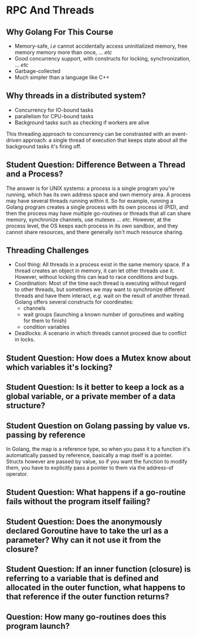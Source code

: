 # RPC And Threads

## Why Golang For This Course

- Memory-safe, _i.e_ cannot accidentally access uninitialized memory, free memory
  memory more than once, ... _etc_
- Good concurrency support, with constructs for locking, synchronization, ... _etc_
- Garbage-collected
- Much simpler than a language like C++

## Why threads in a distributed system?

- Concurrency for IO-bound tasks
- parallelism for CPU-bound tasks
- Background tasks such as checking if workers are alive

This threading approach to concurrency can be constrasted with an event-driven
approach: a single thread of execution that keeps state about all the background
tasks it's firing off.

## Student Question: Difference Between a Thread and a Process?

The answer is for UNIX systems: a process is a single program you're running, which has
its own address space and own memory area. A process may have several threads running
within it. So for example, running a Golang program creates a single process with its
own process id (PID), and then the process may have multiple go-routines or threads
that all can share memory, synchronize channels, use mutexes ... _etc_. However, at
the process level, the OS keeps each process in its own sandbox, and they cannot
share resources, and there generally isn't much resource sharing.

## Threading Challenges

- Cool thing: All threads in a process exist in the same memory space. If a thread
  creates an object in memory, it can let other threads use it. However, without
  locking this can lead to race conditions and bugs.
- Coordination: Most of the time each thread is executing without regard to other
  threads, but sometimes we may want to synchronize different threads and have them
  interact, _e.g._ wait on the result of another thread. Golang offers several
  constructs for coordinates:
  - channels
  - wait groups (launching a known number of goroutines and waiting for them to finish)
  - condition variables
- Deadlocks: A scenario in which threads cannot proceed due to conflict in locks.

## Student Question: How does a Mutex know about which variables it's locking?

## Student Question: Is it better to keep a lock as a global variable, or a private member of a data structure?

## Student Question on Golang passing by value vs. passing by reference

In Golang, the map is a reference type, so when you pass it to a function it's automatically
passed by reference, basically a map itself is a pointer. Structs however are passed by value,
so if you want the function to modify them, you have to explicitly pass a pointer to them via
the address-of operator.

## Student Question: What happens if a go-routine fails without the program itself failing?

## Student Question: Does the anonymously declared Goroutine have to take the url as a parameter? Why can it not use it from the closure?

## Student Question: If an inner function (closure) is referring to a variable that is defined and allocated in the outer function, what happens to that reference if the outer function returns?

## Question: How many go-routines does this program launch?
